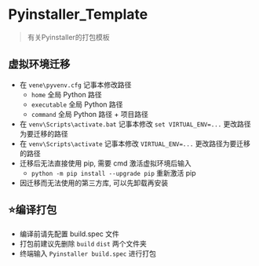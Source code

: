 # Pyinstaller_Template
> 有关Pyinstaller的打包模板

## 虚拟环境迁移

- 在 `vene\pyvenv.cfg` 记事本修改路径
  - `home` 全局 Python 路径
  - `executable` 全局 Python 路径
  - `command` 全局 Python 路径 + 项目路径
- 在 `venv\Scripts\activate.bat` 记事本修改 `set VIRTUAL_ENV=...` 更改路径为要迁移的路径
- 在 `venv\Scripts\activate` 记事本修改 `VIRTUAL_ENV=...` 更改路径为要迁移的路径
- 迁移后无法直接使用 pip, 需要 cmd 激活虚拟环境后输入 
	- `python -m pip install --upgrade pip` 重新激活 pip
- 因迁移而无法使用的第三方库, 可以先卸载再安装

## ⭐编译打包

- 编译前请先配置 build.spec 文件
- 打包前建议先删除 `build` `dist` 两个文件夹
- 终端输入 `Pyinstaller build.spec` 进行打包
